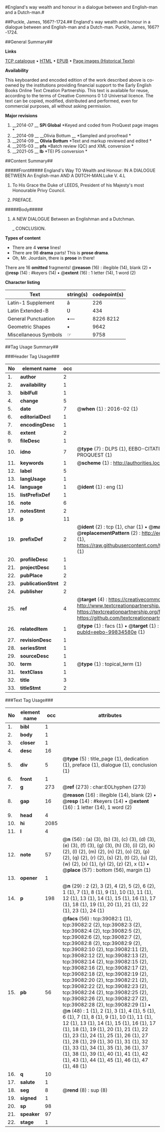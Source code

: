 #England's way wealth and honour in a dialogue between and English-man and a Dutch-man.#

##Puckle, James, 1667?-1724.##
England's way wealth and honour in a dialogue between and English-man and a Dutch-man.
Puckle, James, 1667?-1724.

##General Summary##

**Links**

[TCP catalogue](http://www.ota.ox.ac.uk/tcp/)  • 
[HTML](http://tei.it.ox.ac.uk/tcp/Texts-HTML/free/A56/A56245.html)  • 
[EPUB](http://tei.it.ox.ac.uk/tcp/Texts-EPUB/free/A56/A56245.epub) • 
[Page images (Historical Texts)](https://historicaltexts.jisc.ac.uk/eebo-99834580e)

**Availability**

This keyboarded and encoded edition of the work described above is co-owned by the
    institutions providing financial support to the Early English Books Online Text Creation
    Partnership. This text is available for reuse, according to the terms of  Creative Commons 0 1.0 Universal
    licence. The text can be copied, modified, distributed and performed, even for commercial
    purposes, all without asking permission.

**Major revisions**

1. __2014-07 __ __SPi Global__ *Keyed and coded from ProQuest page images *
1. __2014-09 __ __Olivia Bottum __ *Sampled and proofread *
1. __2014-09 __ __Olivia Bottum__ *Text and markup reviewed and edited *
1. __2015-03 __ __pfs__ *Batch review (QC) and XML conversion *
1. __2021-05 __ __lb__ *TEI P5 conversion *

##Content Summary##

#####Front#####
England's Way TO Wealth and Honour: IN A DIALOGUE BETWEEN An English-man AND A DƲTCH-MAN.Luke V. 4.L
1. To His Grace the Duke of LEEDS, President of his Majesty's most Honourable Privy Council.

1. PREFACE.

#####Body#####

1. A NEW DIALOGUE Between an Englishman and a Dutchman.

    _ CONCLUSION.

**Types of content**

  * There are 4 **verse** lines!
  * There are 98 **drama** parts! This is **prose drama**.
  * Oh, Mr. Jourdain, there is **prose** in there!

There are 16 **omitted** fragments! 
 @__reason__ (16) : illegible (14), blank (2)  •  @__resp__ (14) : #keyers (14)  •  @__extent__ (16) : 1 letter (14), 1 word (2)

**Character listing**


|Text|string(s)|codepoint(s)|
|---|---|---|
|Latin-1 Supplement|â|226|
|Latin Extended-B|Ʋ|434|
|General Punctuation|•—|8226 8212|
|Geometric Shapes|▪|9642|
|Miscellaneous Symbols|☞|9758|

##Tag Usage Summary##

###Header Tag Usage###

|No|element name|occ|attributes|
|---|---|---|---|
|1.|__author__|2||
|2.|__availability__|1||
|3.|__biblFull__|1||
|4.|__change__|5||
|5.|__date__|7| @__when__ (1) : 2016-02 (1)|
|6.|__editorialDecl__|1||
|7.|__encodingDesc__|1||
|8.|__extent__|2||
|9.|__fileDesc__|1||
|10.|__idno__|7| @__type__ (7) : DLPS (1), EEBO-CITATION (1), VID (1), EEBO-PROQUEST (1), STC (2), PROQUEST (1)|
|11.|__keywords__|1| @__scheme__ (1) : http://authorities.loc.gov/ (1)|
|12.|__label__|5||
|13.|__langUsage__|1||
|14.|__language__|1| @__ident__ (1) : eng (1)|
|15.|__listPrefixDef__|1||
|16.|__note__|6||
|17.|__notesStmt__|2||
|18.|__p__|11||
|19.|__prefixDef__|2| @__ident__ (2) : tcp (1), char (1)  •  @__matchPattern__ (2) : ([0-9\-]+):([0-9IVX]+) (1), (.+) (1)  •  @__replacementPattern__ (2) : http://eebo.chadwyck.com/downloadtiff?vid=$1&page=$2 (1), https://raw.githubusercontent.com/textcreationpartnership/Texts/master/tcpchars.xml#$1 (1)|
|20.|__profileDesc__|1||
|21.|__projectDesc__|1||
|22.|__pubPlace__|2||
|23.|__publicationStmt__|2||
|24.|__publisher__|2||
|25.|__ref__|4| @__target__ (4) : https://creativecommons.org/publicdomain/zero/1.0/ (1), http://www.textcreationpartnership.org/docs/. (1), https://textcreationpartnership.org/faq/#faq05 (1), https://github.com/textcreationpartnership (1)|
|26.|__relatedItem__|1| @__type__ (1) : facs (1)  •  @__target__ (1) : https://data.historicaltexts.jisc.ac.uk/view?pubId=eebo-99834580e (1)|
|27.|__revisionDesc__|1||
|28.|__seriesStmt__|1||
|29.|__sourceDesc__|1||
|30.|__term__|1| @__type__ (1) : topical_term (1)|
|31.|__textClass__|1||
|32.|__title__|3||
|33.|__titleStmt__|2||


###Text Tag Usage###

|No|element name|occ|attributes|
|---|---|---|---|
|1.|__bibl__|1||
|2.|__body__|1||
|3.|__closer__|1||
|4.|__desc__|16||
|5.|__div__|5| @__type__ (5) : title_page (1), dedication (1), preface (1), dialogue (1), conclusion (1)|
|6.|__front__|1||
|7.|__g__|273| @__ref__ (273) : char:EOLhyphen (273)|
|8.|__gap__|16| @__reason__ (16) : illegible (14), blank (2)  •  @__resp__ (14) : #keyers (14)  •  @__extent__ (16) : 1 letter (14), 1 word (2)|
|9.|__head__|4||
|10.|__hi__|2085||
|11.|__l__|4||
|12.|__note__|57| @__n__ (56) : (a) (3), (b) (3), (c) (3), (d) (3), (e) (3), (f) (3), (g) (3), (h) (3), (i) (2), (k) (2), (l) (2), (m) (2), (n) (2), (o) (2), (p) (2), (q) (2), (r) (2), (s) (2), (t) (2), (u) (2), (w) (2), (x) (1), (y) (2), (z) (2), x (1)  •  @__place__ (57) : bottom (56), margin (1)|
|13.|__opener__|1||
|14.|__p__|198| @__n__ (29) : 2 (2), 3 (2), 4 (2), 5 (2), 6 (2), 1 (1), 7 (1), 8 (1), 9 (1), 10 (1), 11 (1), 12 (1), 13 (1), 14 (1), 15 (1), 16 (1), 17 (1), 18 (1), 19 (1), 20 (1), 21 (1), 22 (1), 23 (1), 24 (1)|
|15.|__pb__|56| @__facs__ (56) : tcp:39082:1 (1), tcp:39082:2 (2), tcp:39082:3 (2), tcp:39082:4 (2), tcp:39082:5 (2), tcp:39082:6 (2), tcp:39082:7 (2), tcp:39082:8 (2), tcp:39082:9 (2), tcp:39082:10 (2), tcp:39082:11 (2), tcp:39082:12 (2), tcp:39082:13 (2), tcp:39082:14 (2), tcp:39082:15 (2), tcp:39082:16 (2), tcp:39082:17 (2), tcp:39082:18 (2), tcp:39082:19 (2), tcp:39082:20 (2), tcp:39082:21 (2), tcp:39082:22 (2), tcp:39082:23 (2), tcp:39082:24 (2), tcp:39082:25 (2), tcp:39082:26 (2), tcp:39082:27 (2), tcp:39082:28 (2), tcp:39082:29 (1)  •  @__n__ (48) : 1 (1), 2 (1), 3 (1), 4 (1), 5 (1), 6 (1), 7 (1), 8 (1), 9 (1), 10 (1), 11 (1), 12 (1), 13 (1), 14 (1), 15 (1), 16 (1), 17 (1), 18 (1), 19 (1), 20 (1), 21 (1), 22 (1), 23 (1), 24 (1), 25 (1), 26 (1), 27 (1), 28 (1), 29 (1), 30 (1), 31 (1), 32 (1), 33 (1), 34 (1), 35 (1), 36 (1), 37 (1), 38 (1), 39 (1), 40 (1), 41 (1), 42 (1), 43 (1), 44 (1), 45 (1), 46 (1), 47 (1), 48 (1)|
|16.|__q__|10||
|17.|__salute__|1||
|18.|__seg__|8| @__rend__ (8) : sup (8)|
|19.|__signed__|1||
|20.|__sp__|98||
|21.|__speaker__|97||
|22.|__stage__|1||
